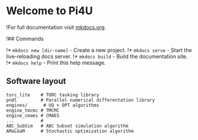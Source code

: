 # Welcome to Pi4U 

!For full documentation visit [mkdocs.org](http://mkdocs.org).

!## Commands

!* `mkdocs new [dir-name]` - Create a new project.
!* `mkdocs serve` - Start the live-reloading docs server.
!* `mkdocs build` - Build the documentation site.
!* `mkdocs help` - Print this help message.

## Software layout

    torc_lite    # TORC tasking library
    pndl         # Parallel numerical differentation library 
    engines/      # UQ + OPT algorithms
	engine_tmcmc # TMCMC
	engine_cmaes # CMAES
	...          # 
    ABC_SubSim   # ABC Subset simulation algorithm
    AMaLGaM      # Stochastic optimization algorithm

